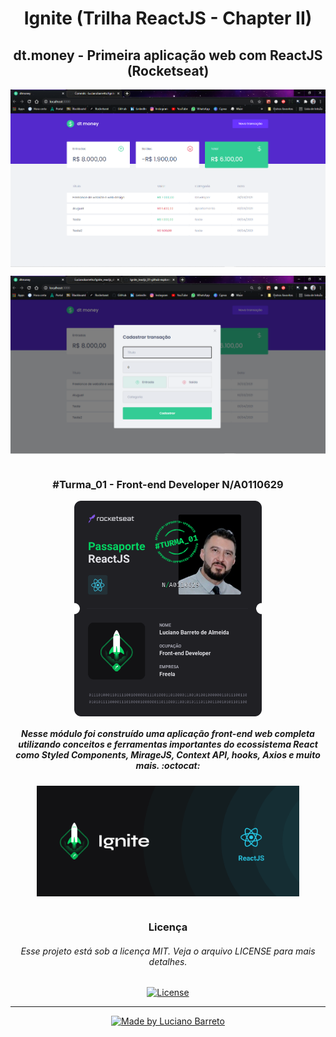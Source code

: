 # <h1 align="center">Ignite (Trilha ReactJS - Chapter II)</h1>

<h2 align="center">dt.money - Primeira aplicação web com ReactJS (Rocketseat)</h2>

<p align="center">
  <kbd><img align="center" src="dt.money.over.png" alt="Tela do App dt.money" width="700"/></kbd>
</p>
<p align="center">
  <kbd><img align="center" src="modal.over.png" alt="Tela modal do App dt.money" width="700"/></kbd>
</p>

#

<h3 align="center">#Turma_01 - Front-end Developer N/A0110629</h3>

<p align="center">
  <kbd><img align="center" src="Passaporte-react-js.png" width="300"/></kbd>
</p>

<h5 align="center">Nesse módulo foi construído uma aplicação front-end web completa utilizando conceitos e ferramentas importantes do ecossistema React como Styled Components, MirageJS, Context API, hooks, Axios e muito mais.  :octocat:</h5>

<p align="center">
  <kbd><img align="center" src="ignite.png" alt="Logo do Ignite/ReactJS" width="420"/></kbd>
</p>

#

<h3 align="center">Licença</h3>
<h6 align="center">Esse projeto está sob a licença MIT. Veja o arquivo LICENSE para mais detalhes.</h6>


<p align="center">  
  <a href="https://github.com/Lucianobarretto/Ignite_reactjs_dtmoney/blob/master/LICENSE.md">
    <img alt="License" src="https://img.shields.io/badge/LICENSE-MIT-orange">
  </a>
</p>

---

<p align="center">  
  <a href="https://www.linkedin.com/in/lucianobalmeida/">
    <img alt="Made by Luciano Barreto" src="https://img.shields.io/badge/Made%20by-Luciano%20Barreto-blue">
  </a>  
</p>
